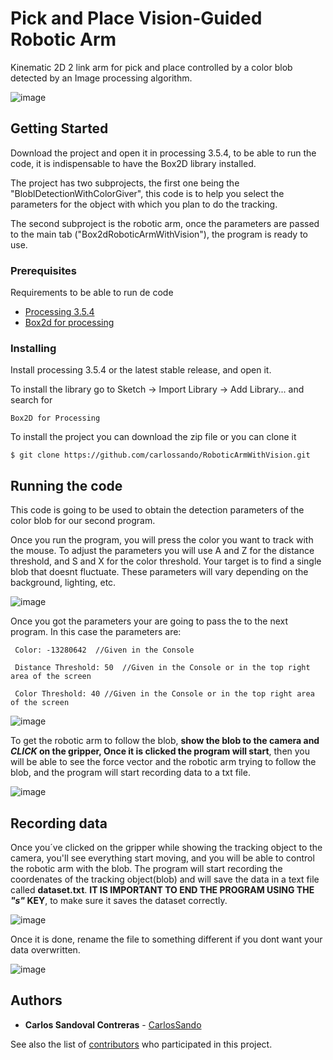 # Pick and Place Vision-Guided Robotic Arm
Kinematic 2D 2 link arm for pick and place controlled by a color blob detected by an Image processing algorithm.

![image](https://user-images.githubusercontent.com/29716233/136808799-4d03863d-6508-4bb3-a105-9fadffd595cb.png)

## Getting Started

Download the project and open it in processing 3.5.4, to be able to run the code, it is indispensable to have the Box2D library installed. 

The project has two subprojects, the first one being the "BloblDetectionWithColorGiver", this code is to help you select the parameters for the object with which you plan to do the tracking.

The second subproject is the robotic arm, once the parameters are passed to the main tab ("Box2dRoboticArmWithVision"), the program is ready to use.

### Prerequisites

Requirements to be able to run de code
- [Processing 3.5.4](https://processing.org/)
- [Box2d for processing](https://github.com/shiffman/Box2D-for-Processing)

### Installing

Install processing 3.5.4 or the latest stable release, and open it.

To install the library go to Sketch -> Import Library -> Add Library... and search for

    Box2D for Processing

To install the project you can download the zip file or you can clone it

    $ git clone https://github.com/carlossando/RoboticArmWithVision.git

## Running the code

This code is going to be used to obtain the detection parameters of the color blob for our second program. 

Once you run the program, you will press the color you want to track with the mouse. To adjust the parameters you will use A and Z for the distance threshold, and S and X for the color threshold. Your target is to find a single blob that doesnt fluctuate. These parameters will vary depending on the background, lighting, etc.


![image](https://user-images.githubusercontent.com/29716233/136818668-fed2a0e8-d0f9-4e92-a2eb-85e35b014bc3.png)

Once you got the parameters your are going to pass the to the next program. In this case the parameters are:

     Color: -13280642  //Given in the Console
     
     Distance Threshold: 50  //Given in the Console or in the top right area of the screen
     
     Color Threshold: 40 //Given in the Console or in the top right area of the screen
     
![image](https://user-images.githubusercontent.com/29716233/136819330-5a16b9fe-c730-419b-9f74-377b25237f7e.png)

To get the robotic arm to follow the blob, **show the blob to the camera and _CLICK_ on the gripper, Once it is clicked the program will start**, then you will be able to see the force vector and the robotic arm trying to follow the blob, and the program will start recording data to a txt file.

![image](https://user-images.githubusercontent.com/29716233/136820710-db1de3d7-c7bf-4941-9eab-6a938aaf8843.png)

## Recording data

Once you´ve clicked on the gripper while showing the tracking object to the camera, you'll see everything start moving, and you will be able to control the robotic arm with the blob. The program will start recording the coordenates of the tracking object(blob) and will save the data in a text file called **dataset.txt**. **IT IS IMPORTANT TO END THE PROGRAM USING THE _"s"_ KEY**, to make sure it saves the dataset correctly.

![image](https://user-images.githubusercontent.com/29716233/137501088-02b7c70f-de38-4fbb-b03b-88f01e723171.png)

Once it is done, rename the file to something different if you dont want your data overwritten.

![image](https://user-images.githubusercontent.com/29716233/137501746-16890c9c-c689-4696-81f1-31641ec3874f.png)


## Authors

  - **Carlos Sandoval Contreras** -
    [CarlosSando](https://github.com/carlossando)

See also the list of
[contributors](https://github.com/carlossando/RoboticArmWithVision/graphs/contributors)
who participated in this project.
